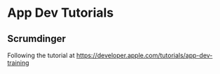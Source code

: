 # App Dev Tutorials
## Scrumdinger

Following the tutorial at https://developer.apple.com/tutorials/app-dev-training
